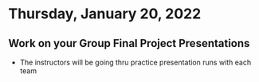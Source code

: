 # Thursday, January 20, 2022

## Work on your Group Final Project Presentations
- The instructors will be going thru practice presentation runs with each team


